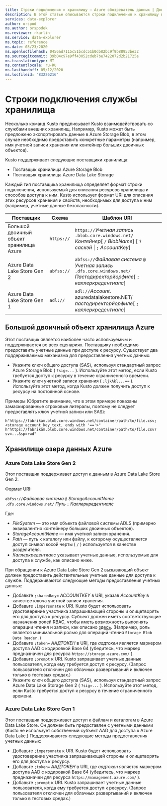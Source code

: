 ```yaml
---
title: Строки подключения к хранилищу — Azure обозреватель данных | Документация Майкрософт
description: В этой статье описываются строки подключения к хранилищу в обозреватель данных Azure.
services: data-explorer
author: orspod
ms.author: orspodek
ms.reviewer: rkarlin
ms.service: data-explorer
ms.topic: reference
ms.date: 03/23/2020
ms.openlocfilehash: 0456ad7115c51bcdc51b0db82bc9f9b88953be32
ms.sourcegitcommit: 39b04c97e9ff43052cdeb7be7422072d2b21725e
ms.translationtype: MT
ms.contentlocale: ru-RU
ms.lasthandoff: 05/12/2020
ms.locfileid: "83226216"
---
```

# <a name="storage-connection-strings"></a>Строки подключения службы хранилища

Несколько команд Kusto предписывает Kusto взаимодействовать со службами внешних хранилищ. Например, Kusto может быть предложено экспортировать данные в Azure Storage Blob, в этом случае необходимо предоставить конкретные параметры (например, имя учетной записи хранения или контейнер больших двоичных объектов).

Kusto поддерживает следующие поставщики хранилища:


* Поставщик хранилища Azure Storage Blob
* Поставщик хранилища Azure Data Lake Storage

Каждый тип поставщика хранилища определяет формат строки подключения, используемый для описания ресурсов хранилища и способов доступа к ним.
Kusto использует формат URI для описания этих ресурсов хранения и свойств, необходимых для доступа к ним (например, учетные данные безопасности).


|Поставщик                   |Схема    |Шаблон URI                          |
|---------------------------|----------|--------------------------------------|
|Большой двоичный объект хранилища Azure         |`https://`|`https://`*Учетная запись* `.blob.core.windows.net/` *Контейнер*[ `/` *BlobName*] [ `?` *саскэй* \| `;` *AccountKey*]|
|Azure Data Lake Store Gen 2|`abfss://`|`abfss://`*Файловая система* `@` *Учетная запись* `.dfs.core.windows.net/` *Пастодиректорйорфиле*[ `;` *каллеркредентиалс*]|
|Azure Data Lake Store Gen 1|`adl://`  |`adl://`*Account*. azuredatalakestore.NET/*пастодиректорйорфиле*[ `;` *каллеркредентиалс*]|

## <a name="azure-storage-blob"></a>Большой двоичный объект хранилища Azure

Этот поставщик является наиболее часто используемым и поддерживается во всех сценариях.
Поставщику необходимо предоставить учетные данные при доступе к ресурсу. Существует два поддерживаемых механизма для предоставления учетных данных:

* Укажите ключ общего доступа (SAS), используя стандартный запрос Azure Storage Blob ( `?sig=...` ). Используйте этот метод, если Kusto требуется доступ к ресурсу в течение ограниченного времени.
* Укажите ключ учетной записи хранения ( `;ljkAkl...==` ). Используйте этот метод, когда Kusto должен получить доступ к ресурсу на постоянной основе.

Примеры (Обратите внимание, что в этом примере показаны замаскированные строковые литералы, поэтому не следует предоставлять ключ учетной записи или SAS):

`h"https://fabrikam.blob.core.windows.net/container/path/to/file.csv;<storage_account_key_text, ends with '=='>"`
`h"https://fabrikam.blob.core.windows.net/container/path/to/file.csv?sv=...&sp=rwd"` 

## <a name="azure-data-lake-store"></a>Хранилище озера данных Azure

### <a name="azure-data-lake-store-gen-2"></a>Azure Data Lake Store Gen 2

Этот поставщик поддерживает доступ к данным в Azure Data Lake Store Gen 2.

Формат URI:

`abfss://`*Файловая система* `@` *StorageAccountName* `.dfs.core.windows.net/` *Путь* `;` *Каллеркредентиалс*

Где:

* _FileSystem_ — это имя объекта файловой системы ADLS (примерно эквивалентно контейнеру больших двоичных объектов).
* _StorageAccountName_ — имя учетной записи хранения.
* _Path_ — путь к каталогу или файлу, к которому осуществляется доступ символ косой черты ( `/` ) используется в качестве разделителя.
* _Каллеркредентиалс_ указывает учетные данные, используемые для доступа к службе, как описано ниже.

При обращении к Azure Data Lake Store Gen 2 вызывающий объект должен предоставить действительные учетные данные для доступа к службе. Поддерживаются следующие методы предоставления учетных данных:

* Добавьте `;sharedkey=` *ACCOUNTKEY* в URI, указав _AccountKey_ в качестве ключа учетной записи хранения.
* Добавьте `;impersonate` к URI. Kusto будет использовать удостоверение участника запрашивающей стороны и олицетворять его для доступа к ресурсу. Субъект должен иметь соответствующие назначения ролей RBAC, чтобы иметь возможность выполнять операции чтения и записи, как описано [здесь](https://docs.microsoft.com/azure/storage/blobs/data-lake-storage-access-control). (Например, роль является минимальной ролью для операций чтения `Storage Blob Data Reader` .)
* Добавьте `;token=` *ААДТОКЕН* в URI, где _аадтокен_ является маркером доступа AAD с кодировкой Base 64 (убедитесь, что маркер предназначен для ресурса `https://storage.azure.com/` ).
* Добавьте `;prompt` к URI. Kusto запрашивает учетные данные пользователя, когда ему требуется доступ к ресурсу. (Запрос пользователя отключен для облачных развертываний и включен только в тестовых средах.)
* Укажите ключ общего доступа (SAS), используя стандартный запрос Azure Data Lake Storage Gen 2 ( `?sig=...` ). Используйте этот метод, если Kusto требуется доступ к ресурсу в течение ограниченного времени.



### <a name="azure-data-lake-store-gen-1"></a>Azure Data Lake Store Gen 1

Этот поставщик поддерживает доступ к файлам и каталогам в Azure Data Lake Store.
Он должен быть предоставлен с учетными данными (Kusto не использует собственный субъект AAD для доступа к Azure Data Lake.) Поддерживаются следующие методы предоставления учетных данных:

* Добавьте `;impersonate` к URI. Kusto будет использовать удостоверение участника запрашивающей стороны и олицетворять его для доступа к ресурсу.
* Добавьте `;token=` *ААДТОКЕН* в URI, где *аадтокен* является маркером доступа AAD с кодировкой Base 64 (убедитесь, что маркер предназначен для ресурса `https://management.azure.com/` ).
* Добавьте `;prompt` к URI. Kusto запрашивает учетные данные пользователя, когда ему требуется доступ к ресурсу. (Запрос пользователя отключен для облачных развертываний и включен только в тестовых средах.)



